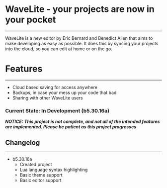 # WaveLite - your projects are now in your pocket
---
WaveLite is a new editor by Eric Bernard and Benedict Allen that aims to make developing as easy as possible. It does this by syncing your projects into the cloud, so you can edit at home or on the go.

# Features
---
- Cloud based saving for access anywhere
- Backups, in case your mess up your code that bad
- Sharing with other WaveLite users

### Current State: In Development (b5.30.16a)

***NOTICE: This project is not complete, and not all of the intended features are implemented. Please be patient as this project progresses***

## Changelog
---
- b5.30.16a
    - Created project
    - Lua language syntax highlighting
    - Basic theme support
    - Basic editor support
